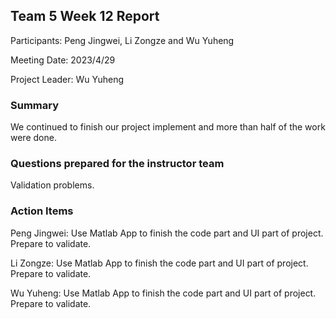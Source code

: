 ## Team 5 Week 12 Report

Participants: Peng Jingwei, Li Zongze and Wu Yuheng  

Meeting Date: 2023/4/29

Project Leader:  Wu Yuheng

### Summary

We continued to finish our project implement and more than half of the work were done.

### Questions prepared for the instructor team

Validation problems.

### Action Items

Peng Jingwei: Use Matlab App to finish the code part and UI part of project. Prepare to validate.

Li Zongze: Use Matlab App to finish the code part and UI part of project. Prepare to validate.

Wu Yuheng: Use Matlab App to finish the code part and UI part of project. Prepare to validate.